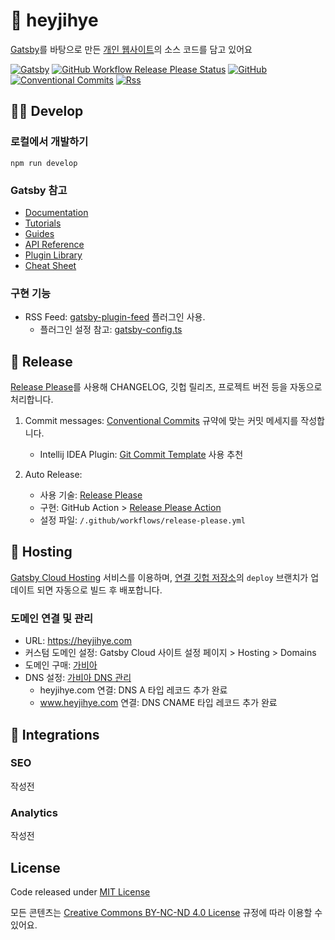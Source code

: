 # 👋 heyjihye

[Gatsby](https://www.gatsbyjs.com)를 바탕으로 만든 [개인 웹사이트](https://heyjihye.com)의 소스 코드를 담고 있어요

[//]: # ([![Gatsby]&#40;https://img.shields.io/badge/Gatsby-%23663399.svg?style=for-the-badge&logo=gatsby&logoColor=white&#41;]&#40;https://gatsbyjs.com&#41;)
[![Gatsby](https://img.shields.io/github/package-json/dependency-version/designmeme/personal-website/gatsby?logo=gatsby&labelColor=%23663399&color=%23663399&style=for-the-badge)](https://gatsbyjs.com)
[![GitHub Workflow Release Please Status](https://img.shields.io/github/actions/workflow/status/designmeme/personal-website/release-please.yml?label=Release%20Please&logo=github&style=for-the-badge)](https://github.com/designmeme/personal-website/actions/workflows/release-please.yml)
[![GitHub](https://img.shields.io/github/license/designmeme/personal-website?style=for-the-badge)](./LICENSE.md)
[![Conventional Commits](https://img.shields.io/badge/Conventional%20Commits-1.0.0-%23FE5196.svg?logo=conventionalcommits&style=for-the-badge)](https://conventionalcommits.org)
[![Rss](https://img.shields.io/badge/rss-F88900?style=for-the-badge&logo=rss&logoColor=white)](https://heyjihye.com/rss.xml)

## 👩‍💻 Develop

### 로컬에서 개발하기

```shell
npm run develop
```

### Gatsby 참고

- [Documentation](https://www.gatsbyjs.com/docs/?utm_source=starter&utm_medium=readme&utm_campaign=minimal-starter-ts)
- [Tutorials](https://www.gatsbyjs.com/tutorial/?utm_source=starter&utm_medium=readme&utm_campaign=minimal-starter-ts)
- [Guides](https://www.gatsbyjs.com/tutorial/?utm_source=starter&utm_medium=readme&utm_campaign=minimal-starter-ts)
- [API Reference](https://www.gatsbyjs.com/docs/api-reference/?utm_source=starter&utm_medium=readme&utm_campaign=minimal-starter-ts)
- [Plugin Library](https://www.gatsbyjs.com/plugins?utm_source=starter&utm_medium=readme&utm_campaign=minimal-starter-ts)
- [Cheat Sheet](https://www.gatsbyjs.com/docs/cheat-sheet/?utm_source=starter&utm_medium=readme&utm_campaign=minimal-starter-ts)

### 구현 기능

- RSS Feed: [gatsby-plugin-feed](https://www.gatsbyjs.com/plugins/gatsby-plugin-feed/) 플러그인 사용. 
  - 플러그인 설정 참고: [gatsby-config.ts](./gatsby-config.ts)

## 🤖 Release

[Release Please](https://github.com/googleapis/release-please)를 사용해 CHANGELOG, 깃헙 릴리즈, 프로젝트 버전 등을 자동으로 처리합니다.

1. Commit messages: [Conventional Commits](https://www.conventionalcommits.org/) 규약에 맞는 커밋 메세지를 작성합니다.
    * Intellij IDEA Plugin: [Git Commit Template](https://plugins.jetbrains.com/plugin/9861-git-commit-template) 사용 추천

2. Auto Release:
    * 사용 기술: [Release Please](https://github.com/googleapis/release-please)
    * 구현: GitHub Action > [Release Please Action](https://github.com/google-github-actions/release-please-action)
    * 설정 파일: `/.github/workflows/release-please.yml`

## 🚀 Hosting

[Gatsby Cloud Hosting](https://www.gatsbyjs.com/dashboard) 서비스를 이용하며, [연결 깃헙 저장소](https://github.com/designmeme/personal-website)의 `deploy` 브랜치가 업데이트 되면 자동으로 빌드 후 배포합니다.

### 도메인 연결 및 관리

* URL: https://heyjihye.com
* 커스텀 도메인 설정: Gatsby Cloud 사이트 설정 페이지 > Hosting > Domains
* 도메인 구매: [가비아](https://www.gabia.com/)
* DNS 설정: [가비아 DNS 관리](https://dns.gabia.com/)
    * heyjihye.com 연결: DNS A 타입 레코드 추가 완료
    * www.heyjihye.com 연결: DNS CNAME 타입 레코드 추가 완료

## 🚀 Integrations

### SEO

작성전

### Analytics

작성전

## License

Code released under [MIT License](./LICENSE.md)

모든 콘텐츠는 [Creative Commons BY-NC-ND 4.0 License](https://creativecommons.org/licenses/by-nc-nd/4.0/) 규정에 따라 이용할 수 있어요.
